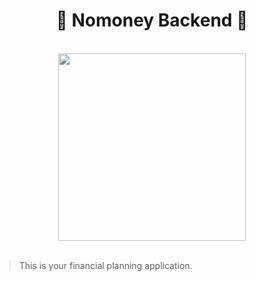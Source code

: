 <h1 align="center">💸 Nomoney Backend 💸</h1>

</br>

<div align="center"><img width=300 src="https://user-images.githubusercontent.com/43411893/161366639-0fa1dd6e-ffea-4dc1-a622-4aa5609bec01.png" /></div>

</hr>

</br>

> This is your financial planning application.
